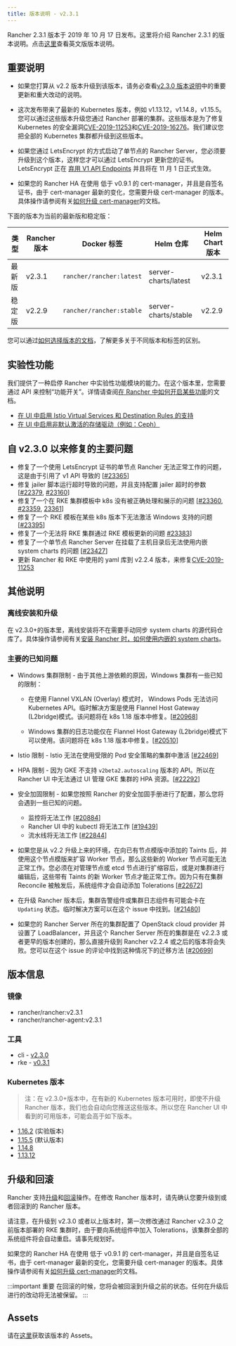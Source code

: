 ```yaml
---
title: 版本说明 - v2.3.1
---
```


Rancher 2.3.1 版本于 2019 年 10 月 17 日发布。这里将介绍 Rancher 2.3.1 的版本说明。点击[这里](https://github.com/rancher/rancher/releases/tag/v2.3.1)查看英文版版本说明。

## 重要说明

- 如果您打算从 v2.2 版本升级到该版本，请务必查看[v2.3.0 版本说明](/docs/releases/v2.3.0)中的重要更新和重大改动的说明。

- 这次发布带来了最新的 Kubernetes 版本，例如 v1.13.12，v1.14.8，v1.15.5。您可以通过这些版本升级您通过 Rancher 部署的集群。这些版本是为了修复 Kubernetes 的安全漏洞[CVE-2019-11253](https://groups.google.com/forum/m/#!topic/kubernetes-announce/_a6vYXOzBVw)和[CVE-2019-16276](https://groups.google.com/forum/#!msg/kubernetes-security-announce/PtsUCqFi4h4/Su9Qg5TaBwAJ)。我们建议您把全部的 Kubernetes 集群都升级到这些版本。

- 如果您通过 LetsEncrypt 的方式启动了单节点的 Rancher Server，您必须要升级到这个版本，这样您才可以通过 LetsEncrypt 更新您的证书。LetsEncrypt 正在 [弃用 V1 API Endpoints](https://calendar.google.com/calendar/embed?src=letsencrypt.org_caqskun93lgiabjj4ba9cb1rek%40group.calendar.google.com) 并且将在 11 月 1 日正式生效。

- 如果您的 Rancher HA 在使用 低于 v0.9.1 的 cert-manager，并且是自签名证书，由于 cert-manager 最新的变化，您需要升级 cert-manager 的版本。具体操作请参阅有关[如何升级 cert-manager](/docs/installation/options/upgrading-cert-manager/_index)的文档。

下面的版本为当前的最新版和稳定版：

| 类型   | Rancher 版本 | Docker 标签              | Helm 仓库            | Helm Chart 版本 |
| ------ | ------------ | ------------------------ | -------------------- | --------------- |
| 最新版 | v2.3.1       | `rancher/rancher:latest` | server-charts/latest | v2.3.1          |
| 稳定版 | v2.2.9       | `rancher/rancher:stable` | server-charts/stable | v2.2.9          |

您可以通过[如何选择版本的文档](/docs/installation/options/server-tags/_index)，了解更多关于不同版本和标签的区别。

## 实验性功能

我们提供了一种启停 Rancher 中实验性功能模块的能力。在这个版本里，您需要通过 API 来控制“功能开关”。详情请查阅[在 Rancher 中如何开启某些功能](/docs/installation/options/feature-flags/_index)的文档。

- [在 UI 中启用 Istio Virtual Services 和 Destination Rules 的支持](/docs/installation/options/feature-flags/istio-virtual-service-ui/_index)
- [在 UI 中启用非默认激活的存储驱动（例如：Ceph）](/docs/installation/options/feature-flags/enable-not-default-storage-drivers/_index)

## 自 v2.3.0 以来修复的主要问题

- 修复了一个使用 LetsEncrypt 证书的单节点 Rancher 无法正常工作的问题，这是由于引用了 v1 API 导致的 [[#23365](https://github.com/rancherio/rancher/issues/23365)]
- 修复 jailer 脚本运行超时导致的问题，并且支持配置 jailer 超时的参数 [[#22379](https://github.com/rancherio/rancher/issues/23379), [#23160](https://github.com/rancherio/rancher/issues/23160)]
- 修复了一个在 RKE 集群模板中 k8s 没有被正确处理和展示的问题 [[#23360](https://github.com/rancherio/rancher/issues/23360), [#23359](https://github.com/rancherio/rancher/issues/23359), [23361](https://github.com/rancherio/rancher/issues/23361)]
- 修复了一个 RKE 模板在某些 k8s 版本下无法激活 Windows 支持的问题 [[#23395](https://github.com/rancherio/rancher/issues/23395)]
- 修复了一个无法将 RKE 集群通过 RKE 模板更新的问题 [#23383](https://github.com/rancherio/rancher/issues/23383)]
- 修复了一个单节点 Rancher Server 在挂载了主机目录后无法使用内嵌 system charts 的问题 [[#23427](https://github.com/rancher/rancher/issues/23427)]
- 更新 Rancher 和 RKE 中使用的 yaml 库到 v2.2.4 版本，来修复[CVE-2019-11253](https://github.com/rancher/rancher/pull/23401)

## 其他说明

### 离线安装和升级

在 v2.3.0+的版本里，离线安装将不在需要手动同步 system charts 的源代码仓库了。具体操作请参阅有关[安装 Rancher 时，如何使用内嵌的 system charts](/docs/installation/other-installation-methods/air-gap/install-rancher/_index)。

### 主要的已知问题

- Windows 集群限制 - 由于其他上游依赖的原因，Windows 集群有一些已知的限制：

  - 在使用 Flannel VXLAN (Overlay) 模式时， Windows Pods 无法访问 Kubernetes API。临时解决方案是使用 Flannel Host Gateway (L2bridge)模式。该问题将在 k8s 1.18 版本中修复。[[#20968](https://github.com/rancher/rancher/issues/20968)]

  - Windows 集群的日志功能仅在 Flannel Host Gateway (L2bridge)模式下可以使用。该问题将在 k8s 1.18 版本中修复。[[#20510](https://github.com/rancher/rancher/issues/20510)]

- Istio 限制 - Istio 无法在使用受限的 Pod 安全策略的集群中激活 [[#22469](https://github.com/rancher/rancher/issues/22469)]

- HPA 限制 - 因为 GKE 不支持 `v2beta2.autoscaling` 版本的 API。所以在 Rancher UI 中无法通过 UI 管理 GKE 集群的 HPA 资源。[[#22292](https://github.com/rancher/rancher/issues/22292)]

- 安全加固限制 - 如果您按照 Rancher 的安全加固手册进行了配置，那么您将会遇到一些已知的问题。

  - 监控将无法工作 [[#20884](https://github.com/rancher/rancher/issues/20884)]
  - Rancher UI 中的 kubectl 将无法工作 [[#19439](https://github.com/rancher/rancher/issues/19439)]
  - 流水线将无法工作 [[#22844](https://github.com/rancher/rancher/issues/22844)]

- 如果您是从 v2.2 升级上来的环境，在向已有节点模版中添加的 Taints 后，并使用这个节点模版来扩容 Worker 节点，那么这些新的 Worker 节点可能无法正常工作。您必须在对管理节点或 etcd 节点进行扩缩容后，或是对集群进行编辑后，这些带有 Taints 的新 Worker 节点才能正常工作。因为只有在集群 Reconcile 被触发后，系统组件才会自动添加 Tolerations [[#22672](https://github.com/rancher/rancher/issues/22672)]

- 在升级 Rancher 版本后，集群告警组件或集群日志组件有可能会卡在 `Updating` 状态。临时解决方案可以在这个 issue 中找到。[[#21480](https://github.com/rancher/rancher/issues/21480)]

- 如果您的 Rancher Server 所在的集群配置了 OpenStack cloud provider 并设置了 LoadBalancer，并且这个 Rancher Server 所在的集群是在 v2.2.3 或者更早的版本创建的，那么直接升级到 Rancher v2.2.4 或之后的版本将会失败。您可以在这个 issue 的评论中找到这种情况下的迁移方法 [[#20699](https://github.com/rancher/rancher/issues/20699)]

## 版本信息

### 镜像

- rancher/rancher:v2.3.1
- rancher/rancher-agent:v2.3.1

### 工具

- cli - [v2.3.0](https://github.com/rancher/cli/releases/tag/v2.3.0)
- rke - [v0.3.1](https://github.com/rancher/rke/releases/tag/v0.3.1)

### Kubernetes 版本

> 注：在 v2.3.0+版本中，在有新的 Kubernetes 版本可用时，即使不升级 Rancher 版本，我们也会自动向您推送这些版本。所以您在 Rancher UI 中看到的可用版本，可能会高于如下版本。

- [1.16.2](https://github.com/rancher/hyperkube/releases/tag/v1.16.2-rancher1) (实验版本)
- [1.15.5](https://github.com/rancher/hyperkube/releases/tag/v1.15.5-rancher1) (默认版本)
- [1.14.8](https://github.com/rancher/hyperkube/releases/tag/v1.14.8-rancher1)
- [1.13.12](https://github.com/rancher/hyperkube/releases/tag/v1.13.12-rancher1)

## 升级和回滚

Rancher 支持[升级](/docs/upgrades/_index)和[回滚](/docs/upgrades/rollbacks/_index)操作。在修改 Rancher 版本时，请先确认您要升级到或者回滚到的 Rancher 版本。

请注意，在升级到 v2.3.0 或者以上版本时，第一次修改通过 Rancher v2.3.0 之前版本部署的 RKE 集群时，由于要向系统组件中加入 Tolerations，该集群全部的系统组件将会自动重启。请事先规划好。

如果您的 Rancher HA 在使用 低于 v0.9.1 的 cert-manager，并且是自签名证书，由于 cert-manager 最新的变化，您需要升级 cert-manager 的版本。具体操作请参阅有关[如何升级 cert-manager](/docs/installation/options/upgrading-cert-manager/_index)的文档。

:::important 重要
在回滚的时候，您将会被回滚到升级之前的状态。任何在升级后进行的改动将无法被保留。
:::

## Assets

请在[这里](https://github.com/rancher/rancher/releases/tag/v2.3.1)获取该版本的 Assets。

